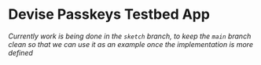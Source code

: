# Devise Passkeys Testbed App

_Currently work is being done in the `sketch` branch, to keep the `main` branch clean so that we can use it as an example once the implementation is more defined_